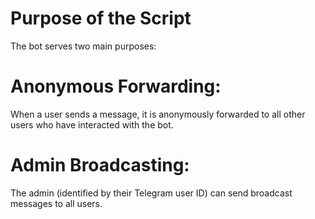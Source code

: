 # Purpose of the Script
The bot serves two main purposes:

# Anonymous Forwarding:
When a user sends a message, it is anonymously forwarded to all other users who have interacted with the bot.

# Admin Broadcasting:
The admin (identified by their Telegram user ID) can send broadcast messages to all users.
